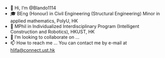 - 👋 Hi, I’m @Blando1114
- 🎓 BEng (Honour) in Civil Engineering (Structural Engineering) Minor in applied mathematics, PolyU, HK
- 📕 MPhil in Individualized Interdisciplinary Program (Intelligent Construction and Robotics), HKUST, HK
- 💞️ I’m looking to collaborate on ...
- 📫 How to reach me ...
     You can contact me by e-mail at hlifa@connect.ust.hk
     

<!---
Blando1114/Blando1114 is a ✨ special ✨ repository because its `README.md` (this file) appears on your GitHub profile.
You can click the Preview link to take a look at your changes.
--->
